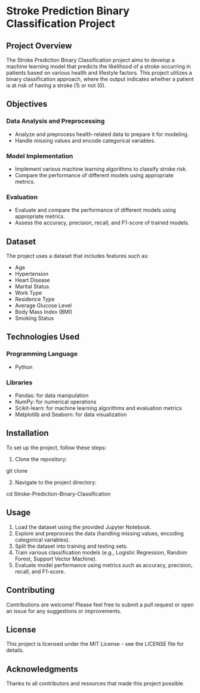 # Stroke Prediction Binary Classification Project

## Project Overview

The Stroke Prediction Binary Classification project aims to develop a machine learning model that predicts the likelihood of a stroke occurring in patients based on various health and lifestyle factors. This project utilizes a binary classification approach, where the output indicates whether a patient is at risk of having a stroke (1) or not (0).

## Objectives

### Data Analysis and Preprocessing
- Analyze and preprocess health-related data to prepare it for modeling.
- Handle missing values and encode categorical variables.

### Model Implementation
- Implement various machine learning algorithms to classify stroke risk.
- Compare the performance of different models using appropriate metrics.

### Evaluation
- Evaluate and compare the performance of different models using appropriate metrics.
- Assess the accuracy, precision, recall, and F1-score of trained models.

## Dataset

The project uses a dataset that includes features such as:

- Age
- Hypertension
- Heart Disease
- Marital Status
- Work Type
- Residence Type
- Average Glucose Level
- Body Mass Index (BMI)
- Smoking Status

## Technologies Used

### Programming Language
- Python

### Libraries
- Pandas: for data manipulation
- NumPy: for numerical operations
- Scikit-learn: for machine learning algorithms and evaluation metrics
- Matplotlib and Seaborn: for data visualization

## Installation

To set up the project, follow these steps:

1. Clone the repository:

git clone [<repository-url>](https://github.com/kaltisami/Stroke-Prediction-Binary-Classification.git)

2. Navigate to the project directory:

cd Stroke-Prediction-Binary-Classification


## Usage

1. Load the dataset using the provided Jupyter Notebook.
2. Explore and preprocess the data (handling missing values, encoding categorical variables).
3. Split the dataset into training and testing sets.
4. Train various classification models (e.g., Logistic Regression, Random Forest, Support Vector Machine).
5. Evaluate model performance using metrics such as accuracy, precision, recall, and F1-score.

## Contributing

Contributions are welcome! Please feel free to submit a pull request or open an issue for any suggestions or improvements.

## License

This project is licensed under the MIT License - see the LICENSE file for details.

## Acknowledgments

Thanks to all contributors and resources that made this project possible.
